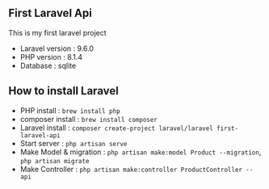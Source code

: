 ## First Laravel Api

This is my first laravel project

-   Laravel version : 9.6.0
-   PHP version : 8.1.4
-   Database : sqlite

## How to install Laravel

-   PHP install : `brew install php`
-   composer install : `brew install composer`
-   Laravel install : `composer create-project laravel/laravel first-laravel-api`
-   Start server : `php artisan serve`
-   Make Model & migration : `php artisan make:model Product --migration`, `php artisan migrate`
-   Make Controller : `php artisan make:controller ProductController --api`
